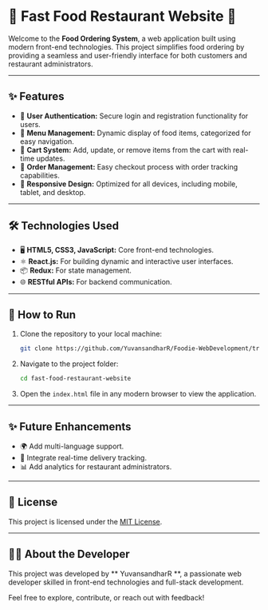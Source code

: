 
# 🍔 Fast Food Restaurant Website 🍕

Welcome to the **Food Ordering System**, a web application built using modern front-end technologies. This project simplifies food ordering by providing a seamless and user-friendly interface for both customers and restaurant administrators.

---

## ✨ Features
- 🔐 **User Authentication:** Secure login and registration functionality for users.
- 🍱 **Menu Management:** Dynamic display of food items, categorized for easy navigation.
- 🛒 **Cart System:** Add, update, or remove items from the cart with real-time updates.
- 🧾 **Order Management:** Easy checkout process with order tracking capabilities.
- 📱 **Responsive Design:** Optimized for all devices, including mobile, tablet, and desktop.

---

## 🛠️ Technologies Used
- 🖥️ **HTML5, CSS3, JavaScript:** Core front-end technologies.
- ⚛️ **React.js:** For building dynamic and interactive user interfaces.
- 📦 **Redux:** For state management.
- 🌐 **RESTful APIs:** For backend communication.

---

## 🚀 How to Run
1. Clone the repository to your local machine:
   ```bash
   git clone https://github.com/YuvansandharR/Foodie-WebDevelopment/tree/main/Food-Ordering-System-WebDevelopment-main
   ```
2. Navigate to the project folder:
   ```bash
   cd fast-food-restaurant-website
   ```
3. Open the `index.html` file in any modern browser to view the application.

---

## ✨ Future Enhancements
- 🌍 Add multi-language support.
- 🛵 Integrate real-time delivery tracking.
- 📊 Add analytics for restaurant administrators.

---

## 📝 License
This project is licensed under the [MIT License](LICENSE).

---

## 👨‍💻 About the Developer
This project was developed by ** YuvansandharR **, a passionate web developer skilled in front-end technologies and full-stack development.

Feel free to explore, contribute, or reach out with feedback!
